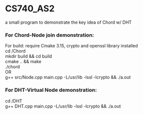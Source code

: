 # CS740_AS2
a small program to demonstrate the key idea of Chord w/ DHT

### For Chord-Node join demonstration: 
For build: require Cmake 3.15, crypto and openssl library installed \
cd /Chord  \
mkdir build && cd build \
cmake .. && make  \
./chord \
OR  \
g++ src/Node.cpp main.cpp -L/usr/lib -lssl -lcrypto && ./a.out

### For DHT-Virtual Node demonstration:
cd /DHT \
g++ DHT.cpp main.cpp -L/usr/lib -lssl -lcrypto && ./a.out
